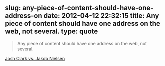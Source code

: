 slug: any-piece-of-content-should-have-one-address-on
date: 2012-04-12 22:32:15
title: Any piece of content should have one address on the web, not several.
type: quote
---

> Any piece of content should have one address on the web, not several.

[Josh Clark vs. Jakob Nielsen](http://www.netmagazine.com/opinions/nielsen-wrong-mobile)

